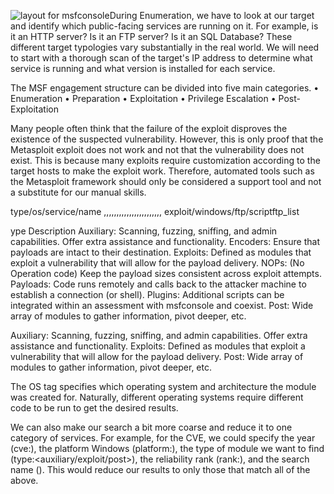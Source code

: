 ![layout for msfconsole](https://github.com/SaijoHuigen/msfconsole/assets/162563633/2f39bda3-a054-4f19-827c-46b608b01992)During Enumeration, we have to look at our target and identify which public-facing services are running on it. For example, is it an HTTP server? Is it an FTP server? Is it an SQL Database? These different target typologies vary substantially in the real world. We will need to start with a thorough scan of the target's IP address to determine what service is running and what version is installed for each service.

The MSF engagement structure can be divided into five main categories.
•	Enumeration
•	Preparation
•	Exploitation
•	Privilege Escalation
•	Post-Exploitation

Many people often think that the failure of the exploit disproves the existence of the suspected vulnerability. However, this is only proof that the Metasploit exploit does not work and not that the vulnerability does not exist. This is because many exploits require customization according to the target hosts to make the exploit work. Therefore, automated tools such as the Metasploit framework should only be considered a support tool and not a substitute for our manual skills.

type/os/service/name
,,,,,,,,,,,,,,,,,,,,,,,
exploit/windows/ftp/scriptftp_list

ype	Description
Auxiliary:	Scanning, fuzzing, sniffing, and admin capabilities. Offer extra assistance and functionality.
Encoders:	Ensure that payloads are intact to their destination.
Exploits:	Defined as modules that exploit a vulnerability that will allow for the payload delivery.
NOPs:	(No Operation code) Keep the payload sizes consistent across exploit attempts.
Payloads:	Code runs remotely and calls back to the attacker machine to establish a connection (or shell).
Plugins:	Additional scripts can be integrated within an assessment with msfconsole and coexist.
Post:	Wide array of modules to gather information, pivot deeper, etc.

Auxiliary:	Scanning, fuzzing, sniffing, and admin capabilities. Offer extra assistance and functionality.
Exploits:	Defined as modules that exploit a vulnerability that will allow for the payload delivery.
Post:	Wide array of modules to gather information, pivot deeper, etc.

The OS tag specifies which operating system and architecture the module was created for. Naturally, different operating systems require different code to be run to get the desired results.

We can also make our search a bit more coarse and reduce it to one category of services. For example, for the CVE, we could specify the year (cve:<year>), the platform Windows (platform:<os>), the type of module we want to find (type:<auxiliary/exploit/post>), the reliability rank (rank:<rank>), and the search name (<pattern>). This would reduce our results to only those that match all of the above.




